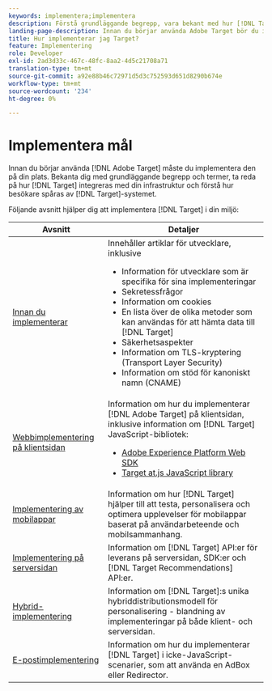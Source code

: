 ```yaml
---
keywords: implementera;implementera
description: Förstå grundläggande begrepp, vara bekant med hur [!DNL Target] fungerar och integreras med din infrastruktur och förstå hur besökare spåras.
landing-page-description: Innan du börjar använda Adobe Target bör du implementera det på din webbplats, förstå några grundläggande begrepp och termer och vara bekant med hur [!DNL Target] fungerar.
title: Hur implementerar jag Target?
feature: Implementering
role: Developer
exl-id: 2ad3d33c-467c-48fc-8aa2-4d5c21708a71
translation-type: tm+mt
source-git-commit: a92e88b46c72971d5d3c752593d651d8290b674e
workflow-type: tm+mt
source-wordcount: '234'
ht-degree: 0%

---
```


# Implementera mål

Innan du börjar använda [!DNL Adobe Target] måste du implementera den på din plats. Bekanta dig med grundläggande begrepp och termer, ta reda på hur [!DNL Target] integreras med din infrastruktur och förstå hur besökare spåras av [!DNL Target]-systemet.

Följande avsnitt hjälper dig att implementera [!DNL Target] i din miljö:

| Avsnitt | Detaljer |
| --- | --- |
| [Innan du implementerar](c-considerations-before-you-implement-target/considerations-before-you-implement-target.md) | Innehåller artiklar för utvecklare, inklusive<ul><li>Information för utvecklare som är specifika för sina implementeringar</li><li>Sekretessfrågor</li><li>Information om cookies<li>En lista över de olika metoder som kan användas för att hämta data till [!DNL Target]</li><li>Säkerhetsaspekter</li><li>Information om TLS-kryptering (Transport Layer Security)</li><li>Information om stöd för kanoniskt namn (CNAME)</li></ul> |
| [Webbimplementering på klientsidan](/help/c-implementing-target/c-implementing-target-for-client-side-web/implement-target-for-client-side-web.md) | Information om hur du implementerar [!DNL Adobe Target] på klientsidan, inklusive information om [!DNL Target] JavaScript-bibliotek:<ul><li>[Adobe Experience Platform Web SDK](/help/c-implementing-target/c-implementing-target-for-client-side-web/aep-web-sdk.md)</li><li>[Target at.js JavaScript library](/help/c-implementing-target/c-implementing-target-for-client-side-web/c-how-atjs-works/how-atjs-works.md)</li></ul> |
| [Implementering av mobilappar](/help/c-target-mobile-app/target-mobile-app.md) | Information om hur [!DNL Target] hjälper till att testa, personalisera och optimera upplevelser för mobilappar baserat på användarbeteende och mobilsammanhang. |
| [Implementering på serversidan](/help/c-implementing-target/c-api-and-sdk-overview/api-and-sdk-overview.md) | Information om [!DNL Target] API:er för leverans på serversidan, SDK:er och [!DNL Target Recommendations] API:er. |
| [Hybrid-implementering](/help/c-implementing-target/hybrid-implementation.md) | Information om [!DNL Target]:s unika hybriddistributionsmodell för personalisering - blandning av implementeringar på både klient- och serversidan. |
| [E-postimplementering](c-non-javascript-based-implementation/non-javascript-based-implementation.md) | Information om hur du implementerar [!DNL Target] i icke-JavaScript-scenarier, som att använda en AdBox eller Redirector. |
